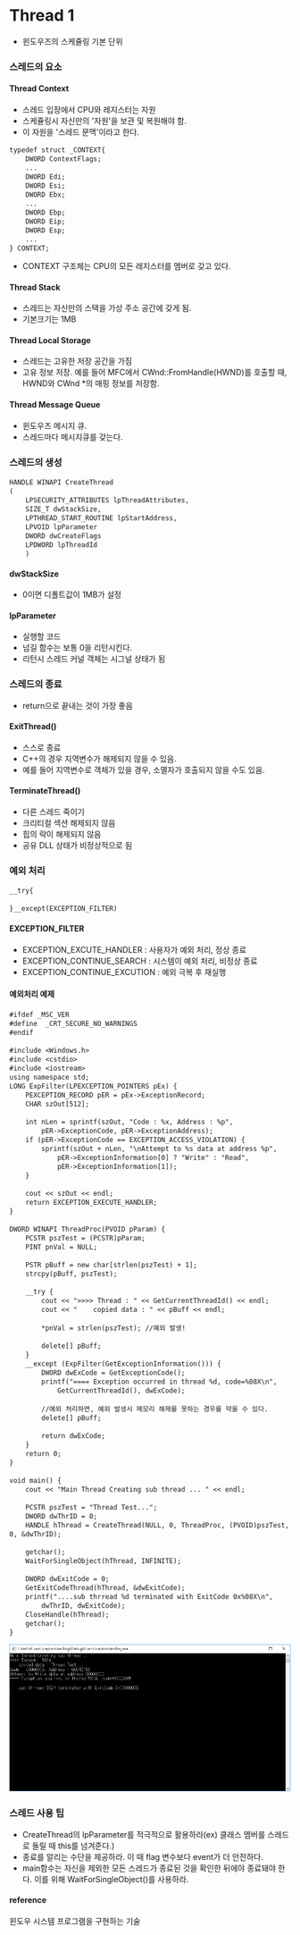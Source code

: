 # Thread 1

* 윈도우즈의 스케쥴링 기본 단위


### 스레드의 요소

#### Thread Context
* 스레드 입장에서 CPU와 레지스터는 자원
* 스케쥴링시 자신만의 '자원'을 보관 및 복원해야 함.
* 이 자원을 '스레드 문맥'이라고 한다.

```
typedef struct _CONTEXT{
    DWORD ContextFlags;
    ...
    DWORD Edi;
    DWORD Esi;
    DWORD Ebx;
    ...
    DWORD Ebp;
    DWORD Eip;
    DWORD Esp;
    ...
} CONTEXT;
```
* CONTEXT 구조체는 CPU의 모든 레지스터를 멤버로 갖고 있다.

#### Thread Stack
* 스레드는 자신만의 스택을 가상 주소 공간에 갖게 됨.
* 기본크기는 1MB

#### Thread Local Storage
* 스레드는 고유한 저장 공간을 가짐
* 고유 정보 저장. 예를 들어 MFC에서 CWnd::FromHandle(HWND)를 호출할 때, HWND와 CWnd \*의 매핑 정보를 저장함.

#### Thread Message Queue
* 윈도우즈 메시지 큐.
* 스레드마다 메시지큐를 갖는다.

### 스레드의 생성

```
HANDLE WINAPI CreateThread
(
    LPSECURITY_ATTRIBUTES lpThreadAttributes,
    SIZE_T dwStackSize,
    LPTHREAD_START_ROUTINE lpStartAddress,
    LPVOID lpParameter
    DWORD dwCreateFlags
    LPDWORD lpThreadId
    )
```
#### dwStackSize
* 0이면 디폴트값이 1MB가 설정

#### lpParameter
* 실행할 코드
* 넘길 함수는 보통 0을 리턴시킨다.
* 리턴시 스레드 커널 객체는 시그널 상태가 됨


### 스레드의 종료

* return으로 끝내는 것이 가장 좋음

#### ExitThread()
* 스스로 종료
* C++의 경우 지역변수가 해제되지 않을 수 있음.
* 예를 들어 지역변수로 객체가 있을 경우, 소멸자가 호출되지 않을 수도 있음.

#### TerminateThread()
* 다른 스레드 죽이기
* 크리티컬 섹션 해제되지 않음
* 힙의 락이 해제되지 않음
* 공유 DLL 상태가 비정상적으로 됨


### 예외 처리

```
__try{

}__except(EXCEPTION_FILTER)
```

#### EXCEPTION_FILTER
* EXCEPTION_EXCUTE_HANDLER : 사용자가 예외 처리, 정상 종료
* EXCEPTION_CONTINUE_SEARCH : 시스템이 예외 처리, 비정상 종료
* EXCEPTION_CONTINUE_EXCUTION : 예외 극복 후 재실행

#### 예외처리 예제
```
#ifdef _MSC_VER
#define  _CRT_SECURE_NO_WARNINGS
#endif

#include <Windows.h>
#include <cstdio>
#include <iostream>
using namespace std;
LONG ExpFilter(LPEXCEPTION_POINTERS pEx) {
	PEXCEPTION_RECORD pER = pEx->ExceptionRecord;
	CHAR szOut[512];

	int nLen = sprintf(szOut, "Code : %x, Address : %p",
		pER->ExceptionCode, pER->ExceptionAddress);
	if (pER->ExceptionCode == EXCEPTION_ACCESS_VIOLATION) {
		sprintf(szOut + nLen, "\nAttempt to %s data at address %p",
			pER->ExceptionInformation[0] ? "Write" : "Read",
			pER->ExceptionInformation[1]);
	}

	cout << szOut << endl;
	return EXCEPTION_EXECUTE_HANDLER;
}

DWORD WINAPI ThreadProc(PVOID pParam) {
	PCSTR pszTest = (PCSTR)pParam;
	PINT pnVal = NULL;

	PSTR pBuff = new char[strlen(pszTest) + 1];
	strcpy(pBuff, pszTest);

	__try {
		cout << ">>>> Thread : " << GetCurrentThreadId() << endl;
		cout << "    copied data : " << pBuff << endl;

		*pnVal = strlen(pszTest); //예외 발생!

		delete[] pBuff;
	}
	__except (ExpFilter(GetExceptionInformation())) {
		DWORD dwExCode = GetExceptionCode();
		printf("==== Exception occurred in thread %d, code=%08X\n",
			GetCurrentThreadId(), dwExCode);

        //예외 처리하면, 예외 발생시 메모리 해제를 못하는 경우를 막을 수 있다.
		delete[] pBuff;

		return dwExCode;
	}
	return 0;
}

void main() {
	cout << "Main Thread Creating sub thread ... " << endl;

	PCSTR pszTest = "Thread Test...";
	DWORD dwThrID = 0;
	HANDLE hThread = CreateThread(NULL, 0, ThreadProc, (PVOID)pszTest, 0, &dwThrID);

	getchar();
	WaitForSingleObject(hThread, INFINITE);

	DWORD dwExitCode = 0;
	GetExitCodeThread(hThread, &dwExitCode);
	printf("....sub thrread %d terminated with ExitCode 0x%08X\n",
		dwThrID, dwExitCode);
	CloseHandle(hThread);
	getchar();
}
```

![](../../../images/Windows_System_Technology/1.PNG)

### 스레드 사용 팁
* CreateThread의 lpParameter를 적극적으로 활용하라(ex) 클래스 멤버를 스레드로 돌릴 때 this를 넘겨준다.)
* 종료를 알리는 수단을 제공하라. 이 때 flag 변수보다 event가 더 안전하다.
* main함수는 자신을 제외한 모든 스레드가 종료된 것을 확인한 뒤에야 종료돼야 한다. 이를 위해 WaitForSingleObject()를 사용하라.


#### reference
윈도우 시스템 프로그램을 구현하는 기술
